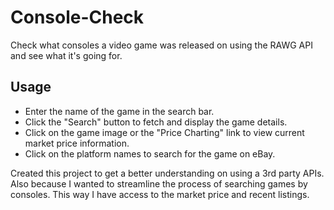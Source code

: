 # Console-Check
Check what consoles a video game was released on using the RAWG API and see what it's going for.
## Usage 
- Enter the name of the game in the search bar.
- Click the "Search" button to fetch and display the game details.
- Click on the game image or the "Price Charting" link to view current market price information.
- Click on the platform names to search for the game on eBay.

Created this project to get a better understanding on using a 3rd party APIs. Also because I wanted to streamline the process of searching games by consoles. This way I have access to the market price and recent listings.
